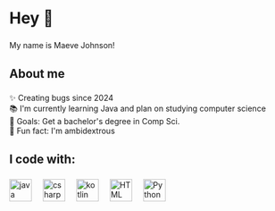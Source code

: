 <h1 align="left">Hey 👋</h1>

###

<p align="left">My name is Maeve Johnson!</p>

###

<h2 align="left">About me</h2>

###

<p align="left">✨ Creating bugs since 2024<br>📚 I'm currently learning Java and plan on studying computer science<br>🎯 Goals: Get a bachelor's degree in Comp Sci.<br>🎲 Fun fact: I'm ambidextrous</p>

###

<h2 align="left">I code with: </h2>

###

<div align="left">
  <img src="https://cdn.jsdelivr.net/gh/devicons/devicon/icons/java/java-original.svg" height="40" alt="java logo"  />
  <img width="12" />
  <img src="https://cdn.jsdelivr.net/gh/devicons/devicon/icons/csharp/csharp-original.svg" height="40" alt="csharp logo"  />
  <img width="12" />
  <img src="https://cdn.jsdelivr.net/gh/devicons/devicon/icons/kotlin/kotlin-original.svg" height="40" alt="kotlin logo"  />
  <img width="12" />
  <img src="https://upload.wikimedia.org/wikipedia/commons/thumb/6/61/HTML5_logo_and_wordmark.svg/2048px-HTML5_logo_and_wordmark.svg.png" height="40" alt="HTML logo" />
  <img width="12" />
  <img src="https://cdn.iconscout.com/icon/free/png-256/free-python-logo-icon-download-in-svg-png-gif-file-formats--programming-language-logos-icons-1720083.png?f=webp" height="40" alt="Python logo" />
  <img width="12" />
</div>

###
